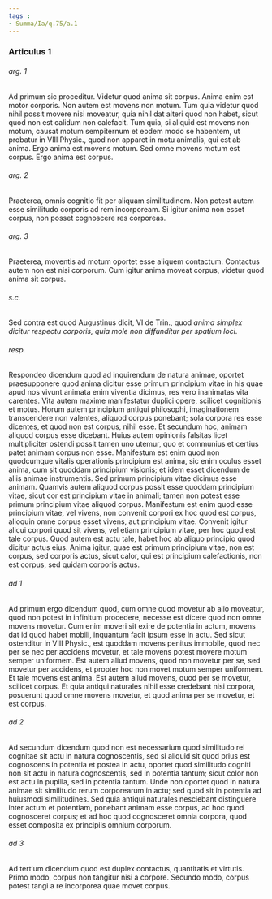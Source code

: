 ```yaml
---
tags : 
- Summa/Ia/q.75/a.1
---
```


### Articulus 1

###### arg. 1
Ad primum sic proceditur. Videtur quod anima sit corpus. Anima enim est motor corporis. Non autem est movens non motum. Tum quia videtur quod nihil possit movere nisi moveatur, quia nihil dat alteri quod non habet, sicut quod non est calidum non calefacit. Tum quia, si aliquid est movens non motum, causat motum sempiternum et eodem modo se habentem, ut probatur in VIII Physic., quod non apparet in motu animalis, qui est ab anima. Ergo anima est movens motum. Sed omne movens motum est corpus. Ergo anima est corpus.

###### arg. 2
Praeterea, omnis cognitio fit per aliquam similitudinem. Non potest autem esse similitudo corporis ad rem incorpoream. Si igitur anima non esset corpus, non posset cognoscere res corporeas.

###### arg. 3
Praeterea, moventis ad motum oportet esse aliquem contactum. Contactus autem non est nisi corporum. Cum igitur anima moveat corpus, videtur quod anima sit corpus.

###### s.c.
Sed contra est quod Augustinus dicit, VI de Trin., quod *anima simplex dicitur respectu corporis, quia mole non diffunditur per spatium loci*.

###### resp.
Respondeo dicendum quod ad inquirendum de natura animae, oportet praesupponere quod anima dicitur esse primum principium vitae in his quae apud nos vivunt animata enim viventia dicimus, res vero inanimatas vita carentes. Vita autem maxime manifestatur duplici opere, scilicet cognitionis et motus. Horum autem principium antiqui philosophi, imaginationem transcendere non valentes, aliquod corpus ponebant; sola corpora res esse dicentes, et quod non est corpus, nihil esse. Et secundum hoc, animam aliquod corpus esse dicebant. Huius autem opinionis falsitas licet multipliciter ostendi possit tamen uno utemur, quo et communius et certius patet animam corpus non esse. Manifestum est enim quod non quodcumque vitalis operationis principium est anima, sic enim oculus esset anima, cum sit quoddam principium visionis; et idem esset dicendum de aliis animae instrumentis. Sed primum principium vitae dicimus esse animam. Quamvis autem aliquod corpus possit esse quoddam principium vitae, sicut cor est principium vitae in animali; tamen non potest esse primum principium vitae aliquod corpus. Manifestum est enim quod esse principium vitae, vel vivens, non convenit corpori ex hoc quod est corpus, alioquin omne corpus esset vivens, aut principium vitae. Convenit igitur alicui corpori quod sit vivens, vel etiam principium vitae, per hoc quod est tale corpus. Quod autem est actu tale, habet hoc ab aliquo principio quod dicitur actus eius. Anima igitur, quae est primum principium vitae, non est corpus, sed corporis actus, sicut calor, qui est principium calefactionis, non est corpus, sed quidam corporis actus.

###### ad 1
Ad primum ergo dicendum quod, cum omne quod movetur ab alio moveatur, quod non potest in infinitum procedere, necesse est dicere quod non omne movens movetur. Cum enim moveri sit exire de potentia in actum, movens dat id quod habet mobili, inquantum facit ipsum esse in actu. Sed sicut ostenditur in VIII Physic., est quoddam movens penitus immobile, quod nec per se nec per accidens movetur, et tale movens potest movere motum semper uniformem. Est autem aliud movens, quod non movetur per se, sed movetur per accidens, et propter hoc non movet motum semper uniformem. Et tale movens est anima. Est autem aliud movens, quod per se movetur, scilicet corpus. Et quia antiqui naturales nihil esse credebant nisi corpora, posuerunt quod omne movens movetur, et quod anima per se movetur, et est corpus.

###### ad 2
Ad secundum dicendum quod non est necessarium quod similitudo rei cognitae sit actu in natura cognoscentis, sed si aliquid sit quod prius est cognoscens in potentia et postea in actu, oportet quod similitudo cogniti non sit actu in natura cognoscentis, sed in potentia tantum; sicut color non est actu in pupilla, sed in potentia tantum. Unde non oportet quod in natura animae sit similitudo rerum corporearum in actu; sed quod sit in potentia ad huiusmodi similitudines. Sed quia antiqui naturales nesciebant distinguere inter actum et potentiam, ponebant animam esse corpus, ad hoc quod cognosceret corpus; et ad hoc quod cognosceret omnia corpora, quod esset composita ex principiis omnium corporum.

###### ad 3
Ad tertium dicendum quod est duplex contactus, quantitatis et virtutis. Primo modo, corpus non tangitur nisi a corpore. Secundo modo, corpus potest tangi a re incorporea quae movet corpus.

